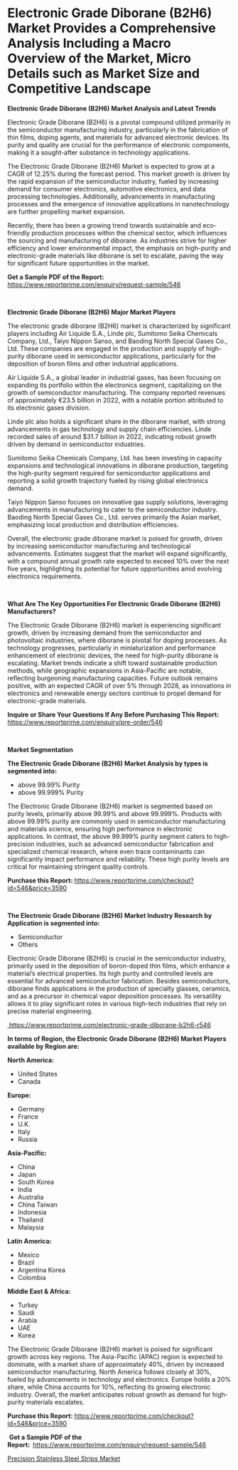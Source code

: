 <p><h1>Electronic Grade Diborane (B2H6) Market Provides a Comprehensive Analysis Including a Macro Overview of the Market, Micro Details such as Market Size and Competitive Landscape</h1></p><p><strong>Electronic Grade Diborane (B2H6) Market Analysis and Latest Trends</strong></p>
<p><p>Electronic Grade Diborane (B2H6) is a pivotal compound utilized primarily in the semiconductor manufacturing industry, particularly in the fabrication of thin films, doping agents, and materials for advanced electronic devices. Its purity and quality are crucial for the performance of electronic components, making it a sought-after substance in technology applications. </p><p>The Electronic Grade Diborane (B2H6) Market is expected to grow at a CAGR of 12.25% during the forecast period. This market growth is driven by the rapid expansion of the semiconductor industry, fueled by increasing demand for consumer electronics, automotive electronics, and data processing technologies. Additionally, advancements in manufacturing processes and the emergence of innovative applications in nanotechnology are further propelling market expansion. </p><p>Recently, there has been a growing trend towards sustainable and eco-friendly production processes within the chemical sector, which influences the sourcing and manufacturing of diborane. As industries strive for higher efficiency and lower environmental impact, the emphasis on high-purity and electronic-grade materials like diborane is set to escalate, paving the way for significant future opportunities in the market.</p></p>
<p><strong>Get a Sample PDF of the Report:&nbsp;</strong> <a href="https://www.reportprime.com/enquiry/request-sample/546?utm_campaign=2212&utm_medium=2&utm_source=Github&utm_content=ia&utm_term=18032025&utm_id=electronic-grade-diborane-b2h6">https://www.reportprime.com/enquiry/request-sample/546</a></p>
<p>&nbsp;</p>
<p><strong>Electronic Grade Diborane (B2H6) Major Market Players</strong></p>
<p><p>The electronic grade diborane (B2H6) market is characterized by significant players including Air Liquide S.A., Linde plc, Sumitomo Seika Chemicals Company, Ltd., Taiyo Nippon Sanso, and Baoding North Special Gases Co., Ltd. These companies are engaged in the production and supply of high-purity diborane used in semiconductor applications, particularly for the deposition of boron films and other industrial applications.</p><p>Air Liquide S.A., a global leader in industrial gases, has been focusing on expanding its portfolio within the electronics segment, capitalizing on the growth of semiconductor manufacturing. The company reported revenues of approximately €23.5 billion in 2022, with a notable portion attributed to its electronic gases division.</p><p>Linde plc also holds a significant share in the diborane market, with strong advancements in gas technology and supply chain efficiencies. Linde recorded sales of around $31.7 billion in 2022, indicating robust growth driven by demand in semiconductor industries.</p><p>Sumitomo Seika Chemicals Company, Ltd. has been investing in capacity expansions and technological innovations in diborane production, targeting the high-purity segment required for semiconductor applications and reporting a solid growth trajectory fueled by rising global electronics demand.</p><p>Taiyo Nippon Sanso focuses on innovative gas supply solutions, leveraging advancements in manufacturing to cater to the semiconductor industry. Baoding North Special Gases Co., Ltd. serves primarily the Asian market, emphasizing local production and distribution efficiencies.</p><p>Overall, the electronic grade diborane market is poised for growth, driven by increasing semiconductor manufacturing and technological advancements. Estimates suggest that the market will expand significantly, with a compound annual growth rate expected to exceed 10% over the next five years, highlighting its potential for future opportunities amid evolving electronics requirements.</p></p>
<p>&nbsp;</p>
<p><strong>What Are The Key Opportunities For Electronic Grade Diborane (B2H6) Manufacturers?</strong></p>
<p><p>The Electronic Grade Diborane (B2H6) market is experiencing significant growth, driven by increasing demand from the semiconductor and photovoltaic industries, where diborane is pivotal for doping processes. As technology progresses, particularly in miniaturization and performance enhancement of electronic devices, the need for high-purity diborane is escalating. Market trends indicate a shift toward sustainable production methods, while geographic expansions in Asia-Pacific are notable, reflecting burgeoning manufacturing capacities. Future outlook remains positive, with an expected CAGR of over 5% through 2028, as innovations in electronics and renewable energy sectors continue to propel demand for electronic-grade materials.</p></p>
<p><strong>Inquire or Share Your Questions If Any Before Purchasing This Report:</strong> <a href="https://www.reportprime.com/enquiry/pre-order/546?utm_campaign=2212&utm_medium=2&utm_source=Github&utm_content=ia&utm_term=18032025&utm_id=electronic-grade-diborane-b2h6">https://www.reportprime.com/enquiry/pre-order/546</a></p>
<p>&nbsp;</p>
<p><strong>Market Segmentation</strong></p>
<p><strong>The Electronic Grade Diborane (B2H6) Market Analysis by types is segmented into:</strong></p>
<p><ul><li>above 99.99% Purity</li><li>above 99.999% Purity</li></ul></p>
<p><p>The Electronic Grade Diborane (B2H6) market is segmented based on purity levels, primarily above 99.99% and above 99.999%. Products with above 99.99% purity are commonly used in semiconductor manufacturing and materials science, ensuring high performance in electronic applications. In contrast, the above 99.999% purity segment caters to high-precision industries, such as advanced semiconductor fabrication and specialized chemical research, where even trace contaminants can significantly impact performance and reliability. These high purity levels are critical for maintaining stringent quality controls.</p></p>
<p><strong>Purchase this Report:&nbsp;</strong><a href="https://www.reportprime.com/checkout?id=546&price=3590&utm_campaign=2212&utm_medium=2&utm_source=Github&utm_content=ia&utm_term=18032025&utm_id=electronic-grade-diborane-b2h6">https://www.reportprime.com/checkout?id=546&price=3590</a></p>
<p>&nbsp;</p>
<p><strong>The Electronic Grade Diborane (B2H6) Market Industry Research by Application is segmented into:</strong></p>
<p><ul><li>Semiconductor</li><li>Others</li></ul></p>
<p><p>Electronic Grade Diborane (B2H6) is crucial in the semiconductor industry, primarily used in the deposition of boron-doped thin films, which enhance a material’s electrical properties. Its high purity and controlled levels are essential for advanced semiconductor fabrication. Besides semiconductors, diborane finds applications in the production of specialty glasses, ceramics, and as a precursor in chemical vapor deposition processes. Its versatility allows it to play significant roles in various high-tech industries that rely on precise material engineering.</p></p>
<p><a href="https://www.reportprime.com/electronic-grade-diborane-b2h6-r546?utm_campaign=2212&utm_medium=2&utm_source=Github&utm_content=ia&utm_term=18032025&utm_id=electronic-grade-diborane-b2h6">&nbsp;https://www.reportprime.com/electronic-grade-diborane-b2h6-r546</a></p>
<p><strong>In terms of Region, the Electronic Grade Diborane (B2H6) Market Players available by Region are:</strong></p>
<p>
    <p> <strong> North America: </strong>
        <ul>
            <li>United States</li>
            <li>Canada</li>
        </ul>
        </p> 
    <p> <strong> Europe: </strong>
        <ul>
            <li>Germany</li>
            <li>France</li>
            <li>U.K.</li>
            <li>Italy</li>
            <li>Russia</li>
        </ul>
        </p> 
    <p> <strong> Asia-Pacific: </strong>
        <ul>
            <li>China</li>
            <li>Japan</li>
            <li>South Korea</li>
            <li>India</li>
            <li>Australia</li>
            <li>China Taiwan</li>
            <li>Indonesia</li>
            <li>Thailand</li>
            <li>Malaysia</li>
        </ul>
        </p> 
    <p> <strong> Latin America: </strong>
        <ul>
            <li>Mexico</li>
            <li>Brazil</li>
            <li>Argentina Korea</li>
            <li>Colombia</li>
        </ul>
        </p> 
    <p> <strong> Middle East & Africa: </strong>
        <ul>
            <li>Turkey</li>
            <li>Saudi</li>
            <li>Arabia</li>
            <li>UAE</li>
            <li>Korea</li>
        </ul>
    </p>
    </p>
<p><p>The Electronic Grade Diborane (B2H6) market is poised for significant growth across key regions. The Asia-Pacific (APAC) region is expected to dominate, with a market share of approximately 40%, driven by increased semiconductor manufacturing. North America follows closely at 30%, fueled by advancements in technology and electronics. Europe holds a 20% share, while China accounts for 10%, reflecting its growing electronic industry. Overall, the market anticipates robust growth as demand for high-purity materials escalates.</p></p>
<p><strong>Purchase this Report: </strong><a href="https://www.reportprime.com/checkout?id=546&price=3590&utm_campaign=2212&utm_medium=2&utm_source=Github&utm_content=ia&utm_term=18032025&utm_id=electronic-grade-diborane-b2h6">https://www.reportprime.com/checkout?id=546&price=3590</a></p>
<p>&nbsp;<strong>Get a Sample PDF of the Report:&nbsp;&nbsp;</strong><a href="https://www.reportprime.com/enquiry/request-sample/546?utm_campaign=2212&utm_medium=2&utm_source=Github&utm_content=ia&utm_term=18032025&utm_id=electronic-grade-diborane-b2h6">https://www.reportprime.com/enquiry/request-sample/546</a></p>
<p><strong></strong></p>
<p><p><a href="https://github.com/AshrafKhan865/Market-Research-Report-List-1/blob/main/precision-stainless-steel-strips-market.md?utm_campaign=2212&utm_medium=2&utm_source=Github&utm_content=ia&utm_term=18032025&utm_id=electronic-grade-diborane-b2h6">Precision Stainless Steel Strips Market</a></p></p>